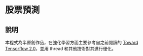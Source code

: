 # 股票預測

## 說明

本程式為半原創作品，在強化學習方面主要參考自之前閱讀的 [Toward Tensorflow 2.0](https://ithelp.ithome.com.tw/users/20119971/ironman/2254?sc=hot)，並用 thread 和其他技術對其進行優化。
